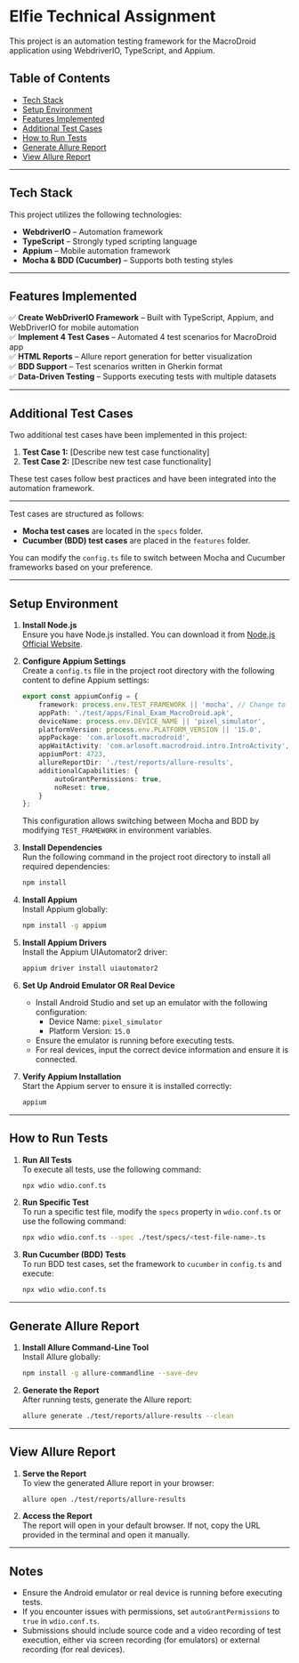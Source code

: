 # Elfie Technical Assignment

This project is an automation testing framework for the MacroDroid application using WebdriverIO, TypeScript, and Appium.

## Table of Contents
- [Tech Stack](#tech-stack)
- [Setup Environment](#setup-environment)
- [Features Implemented](#features-implemented)
- [Additional Test Cases](#additional-test-cases)
- [How to Run Tests](#how-to-run-tests)
- [Generate Allure Report](#generate-allure-report)
- [View Allure Report](#view-allure-report)

---

## Tech Stack
This project utilizes the following technologies:
- **WebdriverIO** – Automation framework
- **TypeScript** – Strongly typed scripting language
- **Appium** – Mobile automation framework
- **Mocha & BDD (Cucumber)** – Supports both testing styles

---

## Features Implemented

✅ **Create WebDriverIO Framework** – Built with TypeScript, Appium, and WebDriverIO for mobile automation  
✅ **Implement 4 Test Cases** – Automated 4 test scenarios for MacroDroid app  
✅ **HTML Reports** – Allure report generation for better visualization  
✅ **BDD Support** – Test scenarios written in Gherkin format  
✅ **Data-Driven Testing** – Supports executing tests with multiple datasets  

---

## Additional Test Cases

Two additional test cases have been implemented in this project:

1. **Test Case 1:** [Describe new test case functionality]
2. **Test Case 2:** [Describe new test case functionality]

These test cases follow best practices and have been integrated into the automation framework.

---

Test cases are structured as follows:
- **Mocha test cases** are located in the `specs` folder.
- **Cucumber (BDD) test cases** are placed in the `features` folder.

You can modify the `config.ts` file to switch between Mocha and Cucumber frameworks based on your preference.

---

## Setup Environment

1. **Install Node.js**  
   Ensure you have Node.js installed. You can download it from [Node.js Official Website](https://nodejs.org/).

2. **Configure Appium Settings**  
   Create a `config.ts` file in the project root directory with the following content to define Appium settings:
   ```ts
   export const appiumConfig = {
       framework: process.env.TEST_FRAMEWORK || 'mocha', // Change to 'cucumber' for BDD tests
       appPath: './test/apps/Final_Exam_MacroDroid.apk',
       deviceName: process.env.DEVICE_NAME || 'pixel_simulator',
       platformVersion: process.env.PLATFORM_VERSION || '15.0',
       appPackage: 'com.arlosoft.macrodroid',
       appWaitActivity: 'com.arlosoft.macrodroid.intro.IntroActivity',
       appiumPort: 4723,
       allureReportDir: './test/reports/allure-results',
       additionalCapabilities: {
           autoGrantPermissions: true,
           noReset: true,
       }
   };
   ```
   This configuration allows switching between Mocha and BDD by modifying `TEST_FRAMEWORK` in environment variables.

3. **Install Dependencies**  
   Run the following command in the project root directory to install all required dependencies:
   ```bash
   npm install
   ```

4. **Install Appium**  
   Install Appium globally:
   ```bash
   npm install -g appium
   ```

5. **Install Appium Drivers**  
   Install the Appium UIAutomator2 driver:
   ```bash
   appium driver install uiautomator2
   ```

6. **Set Up Android Emulator OR Real Device**  
   - Install Android Studio and set up an emulator with the following configuration:
     - Device Name: `pixel_simulator`
     - Platform Version: `15.0`
   - Ensure the emulator is running before executing tests.
   - For real devices, input the correct device information and ensure it is connected.

7. **Verify Appium Installation**  
   Start the Appium server to ensure it is installed correctly:
   ```bash
   appium
   ```

---

## How to Run Tests

1. **Run All Tests**  
   To execute all tests, use the following command:
   ```bash
   npx wdio wdio.conf.ts
   ```

2. **Run Specific Test**  
   To run a specific test file, modify the `specs` property in `wdio.conf.ts` or use the following command:
   ```bash
   npx wdio wdio.conf.ts --spec ./test/specs/<test-file-name>.ts
   ```

3. **Run Cucumber (BDD) Tests**  
   To run BDD test cases, set the framework to `cucumber` in `config.ts` and execute:
   ```bash
   npx wdio wdio.conf.ts
   ```

---

## Generate Allure Report

1. **Install Allure Command-Line Tool**  
   Install Allure globally:
   ```bash
   npm install -g allure-commandline --save-dev
   ```

2. **Generate the Report**  
   After running tests, generate the Allure report:
   ```bash
   allure generate ./test/reports/allure-results --clean
   ```

---

## View Allure Report

1. **Serve the Report**  
   To view the generated Allure report in your browser:
   ```bash
   allure open ./test/reports/allure-results
   ```

2. **Access the Report**  
   The report will open in your default browser. If not, copy the URL provided in the terminal and open it manually.

---

## Notes
- Ensure the Android emulator or real device is running before executing tests.
- If you encounter issues with permissions, set `autoGrantPermissions` to `true` in `wdio.conf.ts`.
- Submissions should include source code and a video recording of test execution, either via screen recording (for emulators) or external recording (for real devices).
